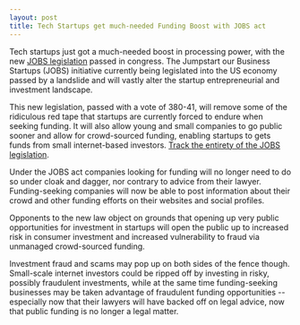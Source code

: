 ```yaml
---
layout: post
title: Tech Startups get much-needed Funding Boost with JOBS act
---
```


Tech startups just got a much-needed boost in processing power, with the new <a href="http://en.wikipedia.org/wiki/Jumpstart_Our_Business_Startups_Act">JOBS legislation</a> passed in congress. The Jumpstart our Business Startups (JOBS) initiative currently being legislated into the US economy passed by a landslide and will vastly alter the startup entrepreneurial and investment landscape.

This new legislation, passed with a vote of 380-41, will remove some of the ridiculous red tape that startups are currently forced to endure when seeking funding. It will also allow young and small companies to go public sooner and allow for crowd-sourced funding, enabling startups to gets funds from small internet-based investors. <a href="http://www.govtrack.us/congress/bills/112/hr3606">Track the entirety of the JOBS legislation</a>.

Under the JOBS act companies looking for funding will no longer need to do so under cloak and dagger, nor contrary to advice from their lawyer. Funding-seeking companies will now be able to post information about their crowd and other funding efforts on their websites and social profiles. 

Opponents to the new law object on grounds that opening up very public opportunities for investment in startups will open the public up to increased risk in consumer investment and increased vulnerability to fraud via unmanaged crowd-sourced funding. 

Investment fraud and scams may pop up on both sides of the fence though. Small-scale internet investors could be ripped off by investing in risky, possibly fraudulent investments, while at the same time funding-seeking businesses may be taken advantage of fraudulent funding opportunities -- especially now that their lawyers will have backed off on legal advice, now that public funding is no longer a legal matter.
